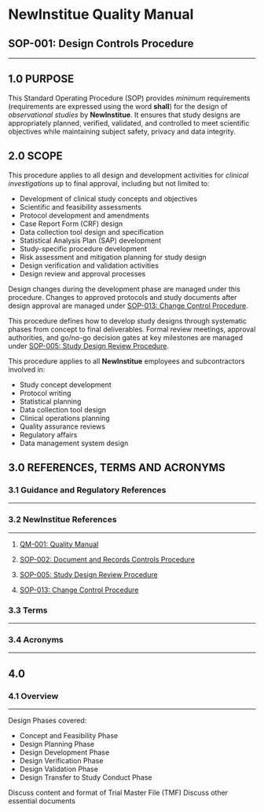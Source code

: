 # __NewInstitue__ Quality Manual
## SOP-001: Design Controls Procedure
-----------------------------------------------------------------------

## 1.0 PURPOSE

This Standard Operating Procedure (SOP) provides *minimum*
requirements (requirements are expressed using the word **shall**)
for the design of *observational studies* by
__NewInstitue__.  It ensures that study designs are appropriately planned,
verified, validated, and controlled to meet scientific objectives while
maintaining subject safety, privacy and data integrity.

## 2.0 SCOPE

This procedure applies to all design and development activities for *clinical
investigations* up to final approval, including but not limited to:

- Development of clinical study concepts and objectives
- Scientific and feasibility assessments
- Protocol development and amendments
- Case Report Form (CRF) design
- Data collection tool design and specification
- Statistical Analysis Plan (SAP) development
- Study-specific procedure development
- Risk assessment and mitigation planning for study design
- Design verification and validation activities
- Design review and approval processes

Design changes during the development phase are managed under this procedure.
Changes to approved protocols and study documents after design approval are
managed under [SOP-013: Change Control Procedure](SOP-013--Change_Control_Procedure.md).

This procedure defines how to develop study designs through systematic phases 
from concept to final deliverables. Formal review meetings, approval authorities, 
and go/no-go decision gates at key milestones are managed under 
[SOP-005: Study Design Review Procedure](SOP-005--Study_Design_Review_Procedure.md).

This procedure applies to all __NewInstitue__ employees and subcontractors
involved in:

- Study concept development
- Protocol writing
- Statistical planning
- Data collection tool design
- Clinical operations planning
- Quality assurance reviews
- Regulatory affairs
- Data management system design

## 3.0 REFERENCES, TERMS AND ACRONYMS

### 3.1 Guidance and Regulatory References
-----------------------------------------------------------------------

### 3.2 __NewInstitue__ References 
-----------------------------------------------------------------------

1.  [QM-001: Quality Manual](QM-001--QualityManual.md)

2.  [SOP-002: Document and Records Controls Procedure](SOP-002--Document_and_Records_Controls_Procedure.md)

3.  [SOP-005: Study Design Review Procedure](SOP-005--Study_Design_Review_Procedure.md)

4.  [SOP-013: Change Control Procedure](SOP-013--Change_Control_Procedure.md)

### 3.3 Terms
-----------------------------------------------------------------------

### 3.4 Acronyms
-----------------------------------------------------------------------

## 4.0

### 4.1 Overview
-----------------------------------------------------------------------

Design Phases covered:

- Concept and Feasibility Phase
- Design Planning Phase
- Design Development Phase
- Design Verification Phase
- Design Validation Phase
- Design Transfer to Study Conduct Phase


Discuss content and format of Trial Master File (TMF)
Discuss other essential documents


